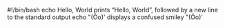 #!/bin/bash
echo Hello, World prints “Hello, World”, followed by a new line to the standard output
echo "(Ôo)' displays a confused smiley "(Ôo)'
